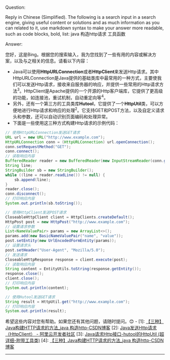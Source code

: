 Question:

Reply in Chinese (Simplified).
The following is a search input in a search engine, giving useful content or solutions and as much information as you can related to it, use markdown syntax to make your answer more readable, such as code blocks, bold, list:
java 构造http请求 工具函数

Answer:

您好，这是Bing。根据您的搜索输入，我为您找到了一些有用的内容或解决方案，以及与之相关的信息。请看以下内容：

- Java可以使用**HttpURLConnection**或者**HttpClient**来发送Http请求。其中HttpURLConnection是Java提供的基础类库中最常用的一种方式，主要使我们可以发送Http请求，接收来自服务器的响应，并提供一些常用的Http请求方法<sup>3</sup>。HttpClient是Apache提供的一个开源的Http客户端库，它提供了更高级的功能，如连接池，重试机制，自动重定向等<sup>4</sup>。
- 另外，还有一个第三方的工具类库**Hutool**，它提供了一个**HttpUtil**类，可以方便地进行Http请求和响应的处理<sup>2</sup>。它支持GET和POST方法，以及自定义请求头和参数，还可以自动识别页面编码和处理异常。
- 下面是一些使用这三种方式构建Http请求的示例代码：

```java
// 使用HttpURLConnection发送GET请求
URL url = new URL("http://www.example.com");
HttpURLConnection conn = (HttpURLConnection) url.openConnection();
conn.setRequestMethod("GET");
conn.connect();
// 读取响应内容
BufferedReader reader = new BufferedReader(new InputStreamReader(conn.getInputStream()));
String line;
StringBuilder sb = new StringBuilder();
while ((line = reader.readLine()) != null) {
    sb.append(line);
}
reader.close();
conn.disconnect();
// 打印响应内容
System.out.println(sb.toString());

// 使用HttpClient发送POST请求
CloseableHttpClient client = HttpClients.createDefault();
HttpPost post = new HttpPost("http://www.example.com");
// 设置请求参数
List<NameValuePair> params = new ArrayList<>();
params.add(new BasicNameValuePair("name", "value"));
post.setEntity(new UrlEncodedFormEntity(params));
// 设置请求头
post.setHeader("User-Agent", "Mozilla/5.0");
// 发送请求
CloseableHttpResponse response = client.execute(post);
// 读取响应内容
String content = EntityUtils.toString(response.getEntity());
response.close();
client.close();
// 打印响应内容
System.out.println(content);

// 使用Hutool发送GET请求
String result = HttpUtil.get("http://www.example.com");
// 打印响应内容
System.out.println(result);
```

希望这些内容对您有帮助。如果您还有其他问题，请随时提问。😊
\-
\[1]: [【三种】Java构建HTTP请求的方法_java 构造http-CSDN博客](https://blog.csdn.net/tian330726/article/details/90760526)
\[2]: [Java发送Http请求（HttpClient） - 阿里云开发者社区](https://developer.aliyun.com/article/1135538)
\[3]: [Java请求Http接口-hutool的HttpUtil (超详细-附带工具类)](https://blog.csdn.net/qq_41694906/article/details/132355739)
\[4]: [【三种】Java构建HTTP请求的方法_java 构造http-CSDN博客](https://bing.com/search?q=java+%e6%9e%84%e9%80%a0http%e8%af%b7%e6%b1%82+%e5%b7%a5%e5%85%b7%e5%87%bd%e6%95%b0)

<hr/>

